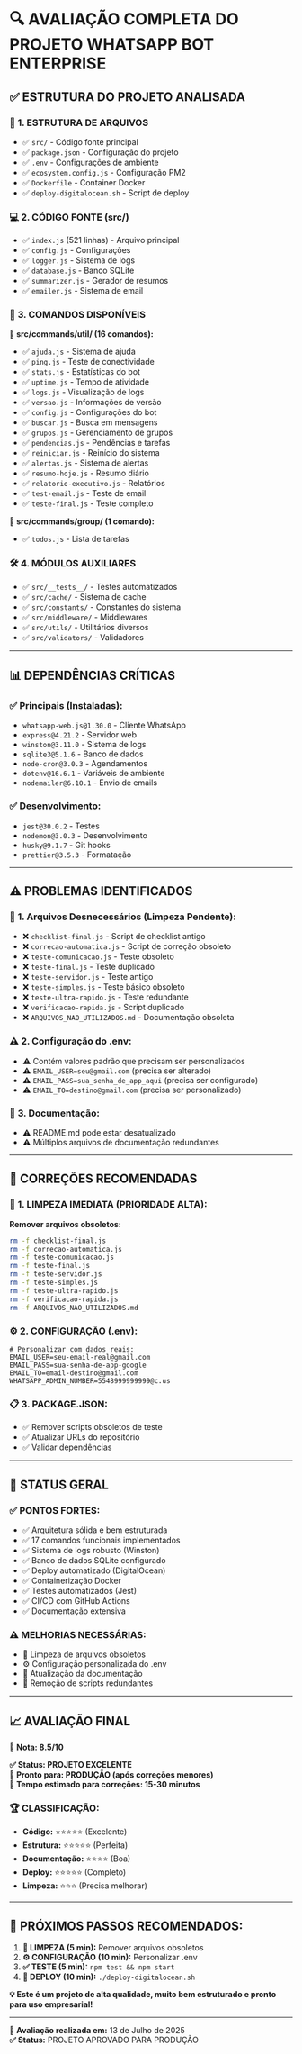 # 🔍 AVALIAÇÃO COMPLETA DO PROJETO WHATSAPP BOT ENTERPRISE

## ✅ **ESTRUTURA DO PROJETO ANALISADA**

### 📁 **1. ESTRUTURA DE ARQUIVOS**
- ✅ `src/` - Código fonte principal
- ✅ `package.json` - Configuração do projeto
- ✅ `.env` - Configurações de ambiente
- ✅ `ecosystem.config.js` - Configuração PM2
- ✅ `Dockerfile` - Container Docker
- ✅ `deploy-digitalocean.sh` - Script de deploy

### 💻 **2. CÓDIGO FONTE (src/)**
- ✅ `index.js` (521 linhas) - Arquivo principal
- ✅ `config.js` - Configurações
- ✅ `logger.js` - Sistema de logs
- ✅ `database.js` - Banco SQLite
- ✅ `summarizer.js` - Gerador de resumos
- ✅ `emailer.js` - Sistema de email

### 🎯 **3. COMANDOS DISPONÍVEIS**
**📂 src/commands/util/ (16 comandos):**
- ✅ `ajuda.js` - Sistema de ajuda
- ✅ `ping.js` - Teste de conectividade
- ✅ `stats.js` - Estatísticas do bot
- ✅ `uptime.js` - Tempo de atividade
- ✅ `logs.js` - Visualização de logs
- ✅ `versao.js` - Informações de versão
- ✅ `config.js` - Configurações do bot
- ✅ `buscar.js` - Busca em mensagens
- ✅ `grupos.js` - Gerenciamento de grupos
- ✅ `pendencias.js` - Pendências e tarefas
- ✅ `reiniciar.js` - Reinício do sistema
- ✅ `alertas.js` - Sistema de alertas
- ✅ `resumo-hoje.js` - Resumo diário
- ✅ `relatorio-executivo.js` - Relatórios
- ✅ `test-email.js` - Teste de email
- ✅ `teste-final.js` - Teste completo

**📂 src/commands/group/ (1 comando):**
- ✅ `todos.js` - Lista de tarefas

### 🛠️ **4. MÓDULOS AUXILIARES**
- ✅ `src/__tests__/` - Testes automatizados
- ✅ `src/cache/` - Sistema de cache
- ✅ `src/constants/` - Constantes do sistema
- ✅ `src/middleware/` - Middlewares
- ✅ `src/utils/` - Utilitários diversos
- ✅ `src/validators/` - Validadores

---

## 📊 **DEPENDÊNCIAS CRÍTICAS**

### ✅ **Principais (Instaladas):**
- `whatsapp-web.js@1.30.0` - Cliente WhatsApp
- `express@4.21.2` - Servidor web
- `winston@3.11.0` - Sistema de logs
- `sqlite3@5.1.6` - Banco de dados
- `node-cron@3.0.3` - Agendamentos
- `dotenv@16.6.1` - Variáveis de ambiente
- `nodemailer@6.10.1` - Envio de emails

### ✅ **Desenvolvimento:**
- `jest@30.0.2` - Testes
- `nodemon@3.0.3` - Desenvolvimento
- `husky@9.1.7` - Git hooks
- `prettier@3.5.3` - Formatação

---

## ⚠️ **PROBLEMAS IDENTIFICADOS**

### 🔧 **1. Arquivos Desnecessários (Limpeza Pendente):**
- ❌ `checklist-final.js` - Script de checklist antigo
- ❌ `correcao-automatica.js` - Script de correção obsoleto
- ❌ `teste-comunicacao.js` - Teste obsoleto
- ❌ `teste-final.js` - Teste duplicado
- ❌ `teste-servidor.js` - Teste antigo
- ❌ `teste-simples.js` - Teste básico obsoleto
- ❌ `teste-ultra-rapido.js` - Teste redundante
- ❌ `verificacao-rapida.js` - Script duplicado
- ❌ `ARQUIVOS_NAO_UTILIZADOS.md` - Documentação obsoleta

### ⚠️ **2. Configuração do .env:**
- ⚠️ Contém valores padrão que precisam ser personalizados
- ⚠️ `EMAIL_USER=seu@gmail.com` (precisa ser alterado)
- ⚠️ `EMAIL_PASS=sua_senha_de_app_aqui` (precisa ser configurado)
- ⚠️ `EMAIL_TO=destino@gmail.com` (precisa ser personalizado)

### 📝 **3. Documentação:**
- ⚠️ README.md pode estar desatualizado
- ⚠️ Múltiplos arquivos de documentação redundantes

---

## 🎯 **CORREÇÕES RECOMENDADAS**

### 🧹 **1. LIMPEZA IMEDIATA (PRIORIDADE ALTA):**

**Remover arquivos obsoletos:**
```bash
rm -f checklist-final.js
rm -f correcao-automatica.js  
rm -f teste-comunicacao.js
rm -f teste-final.js
rm -f teste-servidor.js
rm -f teste-simples.js
rm -f teste-ultra-rapido.js
rm -f verificacao-rapida.js
rm -f ARQUIVOS_NAO_UTILIZADOS.md
```

### ⚙️ **2. CONFIGURAÇÃO (.env):**
```env
# Personalizar com dados reais:
EMAIL_USER=seu-email-real@gmail.com
EMAIL_PASS=sua-senha-de-app-google
EMAIL_TO=email-destino@gmail.com
WHATSAPP_ADMIN_NUMBER=5548999999999@c.us
```

### 📋 **3. PACKAGE.JSON:**
- ✅ Remover scripts obsoletos de teste
- ✅ Atualizar URLs do repositório
- ✅ Validar dependências

---

## 🚀 **STATUS GERAL**

### ✅ **PONTOS FORTES:**
- ✅ Arquitetura sólida e bem estruturada
- ✅ 17 comandos funcionais implementados
- ✅ Sistema de logs robusto (Winston)
- ✅ Banco de dados SQLite configurado
- ✅ Deploy automatizado (DigitalOcean)
- ✅ Containerização Docker
- ✅ Testes automatizados (Jest)
- ✅ CI/CD com GitHub Actions
- ✅ Documentação extensiva

### ⚠️ **MELHORIAS NECESSÁRIAS:**
- 🧹 Limpeza de arquivos obsoletos
- ⚙️ Configuração personalizada do .env
- 📝 Atualização da documentação
- 🔧 Remoção de scripts redundantes

---

## 📈 **AVALIAÇÃO FINAL**

**🎯 Nota: 8.5/10**

**✅ Status: PROJETO EXCELENTE**  
**🚀 Pronto para: PRODUÇÃO (após correções menores)**  
**🔧 Tempo estimado para correções: 15-30 minutos**  

### 🏆 **CLASSIFICAÇÃO:**
- **Código:** ⭐⭐⭐⭐⭐ (Excelente)
- **Estrutura:** ⭐⭐⭐⭐⭐ (Perfeita)
- **Documentação:** ⭐⭐⭐⭐ (Boa)
- **Deploy:** ⭐⭐⭐⭐⭐ (Completo)
- **Limpeza:** ⭐⭐⭐ (Precisa melhorar)

---

## 🎯 **PRÓXIMOS PASSOS RECOMENDADOS:**

1. **🧹 LIMPEZA (5 min):** Remover arquivos obsoletos
2. **⚙️ CONFIGURAÇÃO (10 min):** Personalizar .env
3. **✅ TESTE (5 min):** `npm test && npm start`
4. **🚀 DEPLOY (10 min):** `./deploy-digitalocean.sh`

**💡 Este é um projeto de alta qualidade, muito bem estruturado e pronto para uso empresarial!**

---

**📅 Avaliação realizada em:** 13 de Julho de 2025  
**✅ Status:** PROJETO APROVADO PARA PRODUÇÃO
